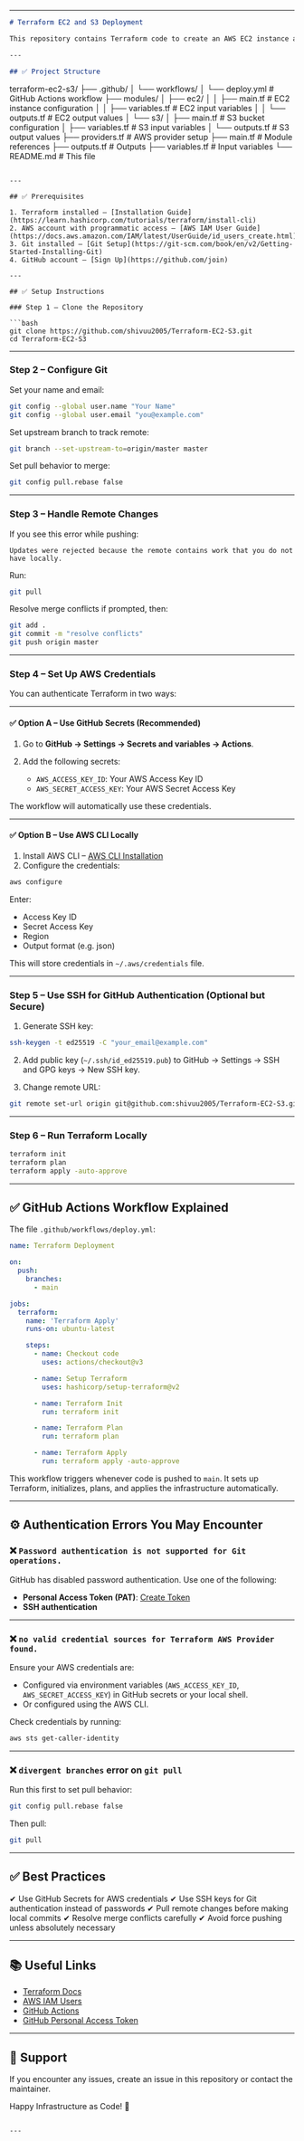 
---

```markdown
# Terraform EC2 and S3 Deployment

This repository contains Terraform code to create an AWS EC2 instance and an S3 bucket using a modular structure. The infrastructure deployment is automated using GitHub Actions, and proper authentication using AWS credentials and GitHub Personal Access Token (PAT) or SSH is explained.

---

## ✅ Project Structure

```

terraform-ec2-s3/
├── .github/
│   └── workflows/
│       └── deploy.yml            # GitHub Actions workflow
├── modules/
│   ├── ec2/
│   │   ├── main.tf               # EC2 instance configuration
│   │   ├── variables.tf          # EC2 input variables
│   │   └── outputs.tf            # EC2 output values
│   └── s3/
│       ├── main.tf               # S3 bucket configuration
│       ├── variables.tf          # S3 input variables
│       └── outputs.tf            # S3 output values
├── providers.tf                  # AWS provider setup
├── main.tf                       # Module references
├── outputs.tf                    # Outputs
├── variables.tf                  # Input variables
└── README.md                     # This file

````

---

## ✅ Prerequisites

1. Terraform installed – [Installation Guide](https://learn.hashicorp.com/tutorials/terraform/install-cli)
2. AWS account with programmatic access – [AWS IAM User Guide](https://docs.aws.amazon.com/IAM/latest/UserGuide/id_users_create.html)
3. Git installed – [Git Setup](https://git-scm.com/book/en/v2/Getting-Started-Installing-Git)
4. GitHub account – [Sign Up](https://github.com/join)

---

## ✅ Setup Instructions

### Step 1 – Clone the Repository

```bash
git clone https://github.com/shivuu2005/Terraform-EC2-S3.git
cd Terraform-EC2-S3
````

---

### Step 2 – Configure Git

Set your name and email:

```bash
git config --global user.name "Your Name"
git config --global user.email "you@example.com"
```

Set upstream branch to track remote:

```bash
git branch --set-upstream-to=origin/master master
```

Set pull behavior to merge:

```bash
git config pull.rebase false
```

---

### Step 3 – Handle Remote Changes

If you see this error while pushing:

```
Updates were rejected because the remote contains work that you do not have locally.
```

Run:

```bash
git pull
```

Resolve merge conflicts if prompted, then:

```bash
git add .
git commit -m "resolve conflicts"
git push origin master
```

---

### Step 4 – Set Up AWS Credentials

You can authenticate Terraform in two ways:

---

#### ✅ Option A – Use GitHub Secrets (Recommended)

1. Go to **GitHub → Settings → Secrets and variables → Actions**.
2. Add the following secrets:

   * `AWS_ACCESS_KEY_ID`: Your AWS Access Key ID
   * `AWS_SECRET_ACCESS_KEY`: Your AWS Secret Access Key

The workflow will automatically use these credentials.

---

#### ✅ Option B – Use AWS CLI Locally

1. Install AWS CLI – [AWS CLI Installation](https://docs.aws.amazon.com/cli/latest/userguide/install-cliv2.html)
2. Configure the credentials:

```bash
aws configure
```

Enter:

* Access Key ID
* Secret Access Key
* Region
* Output format (e.g. json)

This will store credentials in `~/.aws/credentials` file.

---

### Step 5 – Use SSH for GitHub Authentication (Optional but Secure)

1. Generate SSH key:

```bash
ssh-keygen -t ed25519 -C "your_email@example.com"
```

2. Add public key (`~/.ssh/id_ed25519.pub`) to GitHub → Settings → SSH and GPG keys → New SSH key.

3. Change remote URL:

```bash
git remote set-url origin git@github.com:shivuu2005/Terraform-EC2-S3.git
```

---

### Step 6 – Run Terraform Locally

```bash
terraform init
terraform plan
terraform apply -auto-approve
```

---

## ✅ GitHub Actions Workflow Explained

The file `.github/workflows/deploy.yml`:

```yaml
name: Terraform Deployment

on:
  push:
    branches:
      - main

jobs:
  terraform:
    name: 'Terraform Apply'
    runs-on: ubuntu-latest

    steps:
      - name: Checkout code
        uses: actions/checkout@v3

      - name: Setup Terraform
        uses: hashicorp/setup-terraform@v2

      - name: Terraform Init
        run: terraform init

      - name: Terraform Plan
        run: terraform plan

      - name: Terraform Apply
        run: terraform apply -auto-approve
```

This workflow triggers whenever code is pushed to `main`. It sets up Terraform, initializes, plans, and applies the infrastructure automatically.

---

## ⚙ Authentication Errors You May Encounter

### ❌ `Password authentication is not supported for Git operations.`

GitHub has disabled password authentication. Use one of the following:

* **Personal Access Token (PAT)**: [Create Token](https://github.com/settings/tokens)
* **SSH authentication**

---

### ❌ `no valid credential sources for Terraform AWS Provider found.`

Ensure your AWS credentials are:

* Configured via environment variables (`AWS_ACCESS_KEY_ID`, `AWS_SECRET_ACCESS_KEY`) in GitHub secrets or your local shell.
* Or configured using the AWS CLI.

Check credentials by running:

```bash
aws sts get-caller-identity
```

---

### ❌ `divergent branches` error on `git pull`

Run this first to set pull behavior:

```bash
git config pull.rebase false
```

Then pull:

```bash
git pull
```

---

## ✅ Best Practices

✔ Use GitHub Secrets for AWS credentials
✔ Use SSH keys for Git authentication instead of passwords
✔ Pull remote changes before making local commits
✔ Resolve merge conflicts carefully
✔ Avoid force pushing unless absolutely necessary

---

## 📚 Useful Links

* [Terraform Docs](https://registry.terraform.io/)
* [AWS IAM Users](https://docs.aws.amazon.com/IAM/latest/UserGuide/id_users_create.html)
* [GitHub Actions](https://docs.github.com/en/actions)
* [GitHub Personal Access Token](https://docs.github.com/en/authentication/keeping-your-account-and-data-secure/creating-a-personal-access-token)

---

## 📩 Support

If you encounter any issues, create an issue in this repository or contact the maintainer.

Happy Infrastructure as Code! 🚀

```

---


```
